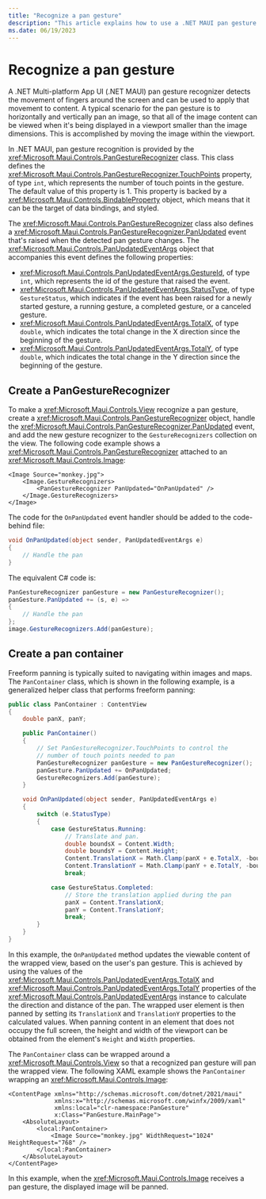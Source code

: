 ```yaml
---
title: "Recognize a pan gesture"
description: "This article explains how to use a .NET MAUI pan gesture to horizontally and vertically pan an image, so that all of the image content can be viewed when it's being displayed in a viewport smaller than the image dimensions."
ms.date: 06/19/2023
---
```


# Recognize a pan gesture

A .NET Multi-platform App UI (.NET MAUI) pan gesture recognizer detects the movement of fingers around the screen and can be used to apply that movement to content. A typical scenario for the pan gesture is to horizontally and vertically pan an image, so that all of the image content can be viewed when it's being displayed in a viewport smaller than the image dimensions. This is accomplished by moving the image within the viewport.

In .NET MAUI, pan gesture recognition is provided by the <xref:Microsoft.Maui.Controls.PanGestureRecognizer> class. This class defines the <xref:Microsoft.Maui.Controls.PanGestureRecognizer.TouchPoints> property, of type `int`, which represents the number of touch points in the gesture. The default value of this property is 1. This property is backed by a <xref:Microsoft.Maui.Controls.BindableProperty> object, which means that it can be the target of data bindings, and styled.

The <xref:Microsoft.Maui.Controls.PanGestureRecognizer> class also defines a <xref:Microsoft.Maui.Controls.PanGestureRecognizer.PanUpdated> event that's raised when the detected pan gesture changes. The <xref:Microsoft.Maui.Controls.PanUpdatedEventArgs> object that accompanies this event defines the following properties:

- <xref:Microsoft.Maui.Controls.PanUpdatedEventArgs.GestureId>, of type `int`, which represents the id of the gesture that raised the event.
- <xref:Microsoft.Maui.Controls.PanUpdatedEventArgs.StatusType>, of type `GestureStatus`, which indicates if the event has been raised for a newly started gesture, a running gesture, a completed gesture, or a canceled gesture.
- <xref:Microsoft.Maui.Controls.PanUpdatedEventArgs.TotalX>, of type `double`, which indicates the total change in the X direction since the beginning of the gesture.
- <xref:Microsoft.Maui.Controls.PanUpdatedEventArgs.TotalY>, of type `double`, which indicates the total change in the Y direction since the beginning of the gesture.

## Create a PanGestureRecognizer

To make a <xref:Microsoft.Maui.Controls.View> recognize a pan gesture, create a <xref:Microsoft.Maui.Controls.PanGestureRecognizer> object, handle the <xref:Microsoft.Maui.Controls.PanGestureRecognizer.PanUpdated> event, and add the new gesture recognizer to the `GestureRecognizers` collection on the view. The following code example shows a <xref:Microsoft.Maui.Controls.PanGestureRecognizer> attached to an <xref:Microsoft.Maui.Controls.Image>:

```xaml
<Image Source="monkey.jpg">
    <Image.GestureRecognizers>
        <PanGestureRecognizer PanUpdated="OnPanUpdated" />
    </Image.GestureRecognizers>
</Image>
```

The code for the `OnPanUpdated` event handler should be added to the code-behind file:

```csharp
void OnPanUpdated(object sender, PanUpdatedEventArgs e)
{
    // Handle the pan
}
```

The equivalent C# code is:

```csharp
PanGestureRecognizer panGesture = new PanGestureRecognizer();
panGesture.PanUpdated += (s, e) =>
{
    // Handle the pan
};
image.GestureRecognizers.Add(panGesture);
```

## Create a pan container

Freeform panning is typically suited to navigating within images and maps. The `PanContainer` class, which is shown in the following example, is a generalized helper class that performs freeform panning:

```csharp
public class PanContainer : ContentView
{
    double panX, panY;

    public PanContainer()
    {
        // Set PanGestureRecognizer.TouchPoints to control the
        // number of touch points needed to pan
        PanGestureRecognizer panGesture = new PanGestureRecognizer();
        panGesture.PanUpdated += OnPanUpdated;
        GestureRecognizers.Add(panGesture);
    }

    void OnPanUpdated(object sender, PanUpdatedEventArgs e)
    {
        switch (e.StatusType)
        {
            case GestureStatus.Running:
                // Translate and pan.
                double boundsX = Content.Width;
                double boundsY = Content.Height;
                Content.TranslationX = Math.Clamp(panX + e.TotalX, -boundsX, boundsX);
                Content.TranslationY = Math.Clamp(panY + e.TotalY, -boundsY, boundsY);
                break;

            case GestureStatus.Completed:
                // Store the translation applied during the pan
                panX = Content.TranslationX;
                panY = Content.TranslationY;
                break;
        }
    }
}
```

In this example, the `OnPanUpdated` method updates the viewable content of the wrapped view, based on the user's pan gesture. This is achieved by using the values of the <xref:Microsoft.Maui.Controls.PanUpdatedEventArgs.TotalX> and <xref:Microsoft.Maui.Controls.PanUpdatedEventArgs.TotalY> properties of the <xref:Microsoft.Maui.Controls.PanUpdatedEventArgs> instance to calculate the direction and distance of the pan. The wrapped user element is then panned by setting its `TranslationX` and `TranslationY` properties to the calculated values. When panning content in an element that does not occupy the full screen, the height and width of the viewport can be obtained from the element's `Height` and `Width` properties.

The `PanContainer` class can be wrapped around a <xref:Microsoft.Maui.Controls.View> so that a recognized pan gesture will pan the wrapped view. The following XAML example shows the `PanContainer` wrapping an <xref:Microsoft.Maui.Controls.Image>:

```xaml
<ContentPage xmlns="http://schemas.microsoft.com/dotnet/2021/maui"
             xmlns:x="http://schemas.microsoft.com/winfx/2009/xaml"
             xmlns:local="clr-namespace:PanGesture"
             x:Class="PanGesture.MainPage">
    <AbsoluteLayout>
        <local:PanContainer>
            <Image Source="monkey.jpg" WidthRequest="1024" HeightRequest="768" />
        </local:PanContainer>
    </AbsoluteLayout>
</ContentPage>
```

In this example, when the <xref:Microsoft.Maui.Controls.Image> receives a pan gesture, the displayed image will be panned.
